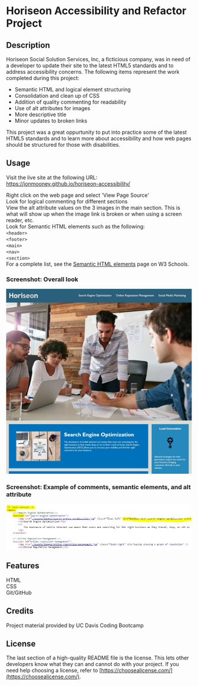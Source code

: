 # Horiseon Accessibility and Refactor Project

## Description
Horiseon Social Solution Services, Inc, a ficticious company, was in need of a developer to update their site to the latest HTML5 standards and to address accessibility concerns. The following items represent the work completed during this project:
<ul>
	<li>Semantic HTML and logical element structuring</li>
	<li>Consolidation and clean up of CSS</li>
	<li>Addition of quality commenting for readability</li>
	<li>Use of alt attributes for images</li>
    <li>More descriptive title</li>
    <li>Minor updates to broken links</li>
</ul>

This project was a great oppurtunity to put into practice some of the latest HTML5 standards and to learn more about accessibility and how web pages should be structured for those with disabilities. 

## Usage
Visit the live site at the following URL:<br>
<a href="https://jonmooney.github.io/horiseon-accessibility/" target="_blank">https://jonmooney.github.io/horiseon-accessibility/</a>

Right click on the web page and select 'View Page Source'<br>
Look for logical commenting for different sections<br>
View the alt attribute values on the 3 images in the main section. This is what will show up when the image link is broken or when using a screen reader, etc.<br>
Look for Semantic HTML elements such as the following:<br>
`<header>`<br>
`<footer>`<br>
`<main>`<br>
`<nav>`<br>
`<section>`<br>
For a complete list, see the <a href="https://www.w3schools.com/html/html5_semantic_elements.asp">Semantic HTML elements</a> page on W3 Schools.

### Screenshot: Overall look
<img src="./assets/images/screenshot1.jpg" width="600" />

### Screenshot: Example of comments, semantic elements, and alt attribute
<img src="./assets/images/screenshot2.jpg" />

## Features
HTML<br>
CSS<br>
Git/GitHub

## Credits
Project material provided by UC Davis Coding Bootcamp

## License
The last section of a high-quality README file is the license. This lets other developers know what they can and cannot do with your project. If you need help choosing a license, refer to [https://choosealicense.com/](https://choosealicense.com/).